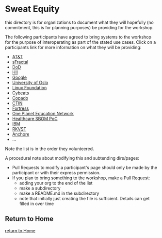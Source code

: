 # Sweat Equity
this directory is for organizations to
document what they will hopefully
(no commitment, this is for planning purposes)
be providing for the workshop.

The following participants have agreed
to bring systems to the workshop for
the purpose of interoperating
as part of the stated use cases.
Click on a participants link
for more information on what they
will be providing:
- [AT&T](./ATT)
- [sFractal](./sFractal/)
- [DoD](./DoD/)
- [HII](HII/)
- [Google](./Google)
- [University of Oslo](./UniversityOslo/)
- [Linux Foundation](./LinuxFoundation/)
- [Cybeats](./Cybeats/)
- [Copado](./Copado/)
- [CTIN](./CTIN/)
- [Fortress](./Fortress/)
- [One Planet Education Network](./OnePlanetEducationNetwork)
- [Healthcare SBOM PoC](./Healthcare_SBOM_PoC)
- [IBM](./IBM)
- [RKVST](./RKVST)
- [Anchore](./Anchore)
- ...

Note the list is in the order they volunteered.

A procedural note about modifying this
and subtending dirs/pages:
- Pull Requests to modify a participant's page should only be made by the participant
or with their express permission.
- If you plan to bring something to the workshop, make a Pull Request:
   + adding your org to the end of the list
   + make a subdirectory
   + make a README.md in the subdirectory
   + note that initially just creating the file is sufficient. Details can get filled in over time


## Return to Home
[return to Home](../index.md)
